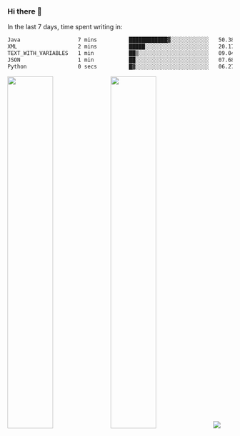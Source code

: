 ### Hi there 👋

In the last 7 days, time spent writing in:

<!--START_SECTION:waka-->

```txt
Java                  7 mins          ████████████▓░░░░░░░░░░░░   50.38 %
XML                   2 mins          █████░░░░░░░░░░░░░░░░░░░░   20.17 %
TEXT_WITH_VARIABLES   1 min           ██▒░░░░░░░░░░░░░░░░░░░░░░   09.04 %
JSON                  1 min           ██░░░░░░░░░░░░░░░░░░░░░░░   07.68 %
Python                0 secs          █▓░░░░░░░░░░░░░░░░░░░░░░░   06.27 %
```

<!--END_SECTION:waka-->

<img src="https://wakatime.com/share/@jimtje/5d0c92de-08f8-4a72-8f2f-6a9693d1e318.svg" width=45% height=45%> <img src="https://wakatime.com/share/@jimtje/501498ae-bda5-4da7-a89d-b40bcdd5556d.svg" width=45% height=45%>
![](https://hit.yhype.me/github/profile?user_id=43537315)
